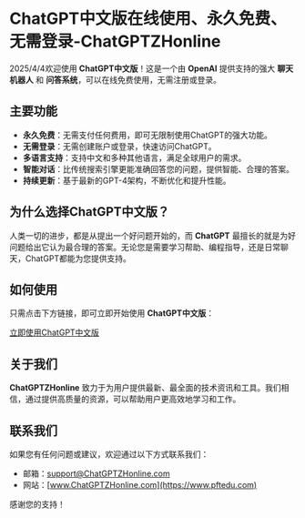 # ChatGPT中文版在线使用、永久免费、无需登录-ChatGPTZHonline

2025/4/4欢迎使用 **ChatGPT中文版**！这是一个由 **OpenAI** 提供支持的强大 **聊天机器人** 和 **问答系统**，可以在线免费使用，无需注册或登录。

## 主要功能

- **永久免费**：无需支付任何费用，即可无限制使用ChatGPT的强大功能。
- **无需登录**：无需创建账户或登录，快速访问ChatGPT。
- **多语言支持**：支持中文和多种其他语言，满足全球用户的需求。
- **智能对话**：比传统搜索引擎更能准确回答您的问题，提供智能、合理的答案。
- **持续更新**：基于最新的GPT-4架构，不断优化和提升性能。

## 为什么选择ChatGPT中文版？

人类一切的进步，都是从提出一个好问题开始的，而 **ChatGPT** 最擅长的就是为好问题给出它认为最合理的答案。无论您是需要学习帮助、编程指导，还是日常聊天，ChatGPT都能为您提供支持。

## 如何使用

只需点击下方链接，即可立即开始使用 **ChatGPT中文版**：

[立即使用ChatGPT中文版](https://www.pftedu.com/385.html)

## 关于我们

**ChatGPTZHonline** 致力于为用户提供最新、最全面的技术资讯和工具。我们相信，通过提供高质量的资源，可以帮助用户更高效地学习和工作。

## 联系我们

如果您有任何问题或建议，欢迎通过以下方式联系我们：

- 邮箱：support@ChatGPTZHonline.com
- 网站：[www.ChatGPTZHonline.com](https://www.pftedu.com)

感谢您的支持！

